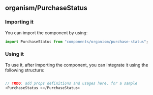 ## organism/PurchaseStatus

<!-- TODO: add a description here! -->

### Importing it

You can import the component by using:

```js
import PurchaseStatus from "components/organism/purchase-status";
```

### Using it

To use it, after importing the component, you can integrate it using the following structure:

```js

// TODO: add props definitions and usages here, for a sample
<PurchaseStatus ></PurchaseStatus>

```